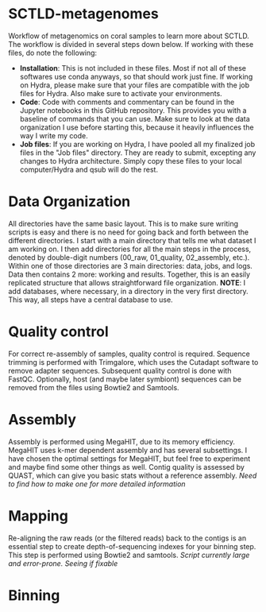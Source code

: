 # SCTLD-metagenomes
Workflow of metagenomics on coral samples to learn more about SCTLD. The workflow is divided in several steps down below. If working with these files, do note the following: 
* **Installation**: This is not included in these files. Most if not all of these softwares use conda anyways, so that should work just fine. If working on Hydra, please make sure that your files are compatible with the job files for Hydra. Also make sure to activate your environments.
* **Code**: Code with comments and commentary can be found in the Jupyter notebooks in this GitHub repository. This provides you with a baseline of commands that you can use. Make sure to look at the data organization I use before starting this, because it heavily influences the way I write my code.
* **Job files**: If you are working on Hydra, I have pooled all my finalized job files in the "Job files" directory. They are ready to submit, excepting any changes to Hydra architecture. Simply copy these files to your local computer/Hydra and qsub will do the rest. 

# Data Organization
All directories have the same basic layout. This is to make sure writing scripts is easy and there is no need for going back and forth between the different directories. I start with a main directory that tells me what dataset I am working on. I then add directories for all the main steps in the process, denoted by double-digit numbers (00_raw, 01_quality, 02_assembly, etc.). Within one of those directories are 3 main directories: data, jobs, and logs. Data then contains 2 more: working and results. Together, this is an easily replicated structure that allows straightforward file organization. **NOTE**: I add databases, where necessary, in a directory in the very first directory. This way, all steps have a central database to use. 

# Quality control
For correct re-assembly of samples, quality control is required. Sequence trimming is performed with Trimgalore, which uses the Cutadapt software to remove adapter sequences. Subsequent quality control is done with FastQC. Optionally, host (and maybe later symbiont) sequences can be removed from the files using Bowtie2 and Samtools. 


# Assembly
Assembly is performed using MegaHIT, due to its memory efficiency. MegaHIT uses k-mer dependent assembly and has several subsettings. I have chosen the optimal settings for MegaHIT, but feel free to experiment and maybe find some other things as well. Contig quality is assessed by QUAST, which can give you basic stats without a reference assembly. *Need to find how to make one for more detailed information*

# Mapping
Re-aligning the raw reads (or the filtered reads) back to the contigs is an essential step to create depth-of-sequencing indexes for your binning step. This step is performed using Bowtie2 and samtools. *Script currently large and error-prone. Seeing if fixable*

# Binning
